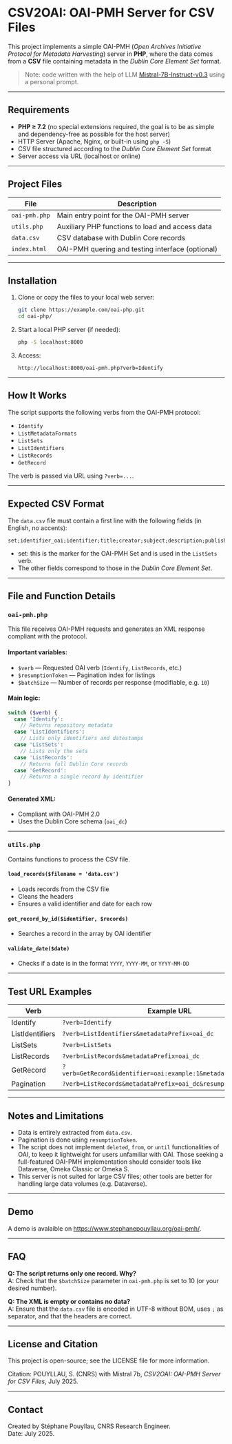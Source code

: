 
# CSV2OAI: OAI-PMH Server for CSV Files

This project implements a simple OAI-PMH (_Open Archives Initiative Protocol for Metadata Harvesting_) server in **PHP**, where the data comes from a **CSV** file containing metadata in the _Dublin Core Element Set_ format.

> Note: code written with the help of LLM [Mistral-7B-Instruct-v0.3](https://huggingface.co/mistralai/Mistral-7B-Instruct-v0.3) using a personal prompt.

---

## Requirements

- **PHP ≥ 7.2** (no special extensions required, the goal is to be as simple and dependency-free as possible for the host server)
- HTTP Server (Apache, Nginx, or built-in using `php -S`)
- CSV file structured according to the _Dublin Core Element Set_ format
- Server access via URL (localhost or online)

---

## Project Files

| File             | Description |
|------------------|-------------|
| `oai-pmh.php`    | Main entry point for the OAI-PMH server |
| `utils.php`      | Auxiliary PHP functions to load and access data |
| `data.csv`       | CSV database with Dublin Core records |
| `index.html`     | OAI-PMH quering and testing interface (optional) |

---

## Installation

1. Clone or copy the files to your local web server:

   ```bash
   git clone https://example.com/oai-php.git
   cd oai-php/
   ```

2. Start a local PHP server (if needed):

   ```bash
   php -S localhost:8000
   ```

3. Access:

   ```
   http://localhost:8000/oai-pmh.php?verb=Identify
   ```

---

## How It Works

The script supports the following verbs from the OAI-PMH protocol:

- `Identify`
- `ListMetadataFormats`
- `ListSets`
- `ListIdentifiers`
- `ListRecords`
- `GetRecord`

The verb is passed via URL using `?verb=...`.

---

## Expected CSV Format

The `data.csv` file must contain a first line with the following fields (in English, no accents):

```
set;identifier_oai;identifier;title;creator;subject;description;publisher;date;type;format;language;coverage;rights;relation
```

- set: this is the marker for the OAI-PMH Set and is used in the `ListSets` verb.
- The other fields correspond to those in the _Dublin Core Element Set_.

---

## File and Function Details

### `oai-pmh.php`

This file receives OAI-PMH requests and generates an XML response compliant with the protocol.

#### Important variables:

- `$verb` — Requested OAI verb (`Identify`, `ListRecords`, etc.)
- `$resumptionToken` — Pagination index for listings
- `$batchSize` — Number of records per response (modifiable, e.g. `10`)

#### Main logic:

```php
switch ($verb) {
  case 'Identify':
    // Returns repository metadata
  case 'ListIdentifiers':
    // Lists only identifiers and datestamps
  case 'ListSets':
    // Lists only the sets
  case 'ListRecords':
    // Returns full Dublin Core records
  case 'GetRecord':
    // Returns a single record by identifier
}
```

#### Generated XML:

- Compliant with OAI-PMH 2.0
- Uses the Dublin Core schema (`oai_dc`)

---

### `utils.php`

Contains functions to process the CSV file.

#### `load_records($filename = 'data.csv')`

- Loads records from the CSV file
- Cleans the headers
- Ensures a valid identifier and date for each row

#### `get_record_by_id($identifier, $records)`

- Searches a record in the array by OAI identifier

#### `validate_date($date)`

- Checks if a date is in the format `YYYY`, `YYYY-MM`, or `YYYY-MM-DD`

---

## Test URL Examples

| Verb             | Example URL |
|------------------|-----------------------------|
| Identify         | `?verb=Identify` |
| ListIdentifiers  | `?verb=ListIdentifiers&metadataPrefix=oai_dc` |
| ListSets         | `?verb=ListSets` |
| ListRecords      | `?verb=ListRecords&metadataPrefix=oai_dc` |
| GetRecord        | `?verb=GetRecord&identifier=oai:example:1&metadataPrefix=oai_dc` |
| Pagination       | `?verb=ListRecords&metadataPrefix=oai_dc&resumptionToken=10` |

---

## Notes and Limitations

- Data is entirely extracted from `data.csv`.
- Pagination is done using `resumptionToken`.
- The script does not implement `deleted`, `from`, or `until` functionalities of OAI, to keep it lightweight for users unfamiliar with OAI. Those seeking a full-featured OAI-PMH implementation should consider tools like Dataverse, Omeka Classic or Omeka S.
- This server is not suited for large CSV files; other tools are better for handling large data volumes (e.g. Dataverse).

---

## Demo

A demo is avalaible on <a href="https://www.stephanepouyllau.org/oai-pmh/">https://www.stephanepouyllau.org/oai-pmh/</a>.

---

## FAQ

**Q: The script returns only one record. Why?**  
A: Check that the `$batchSize` parameter in `oai-pmh.php` is set to 10 (or your desired number).

**Q: The XML is empty or contains no data?**  
A: Ensure that the `data.csv` file is encoded in UTF-8 without BOM, uses `;` as separator, and that the headers are correct.

---

## License and Citation

This project is open-source; see the LICENSE file for more information.

Citation: POUYLLAU, S. (CNRS) with Mistral 7b, _CSV2OAI: OAI-PMH Server for CSV Files_, July 2025.

---

## Contact

Created by Stéphane Pouyllau, CNRS Research Engineer.  
Date: July 2025.
